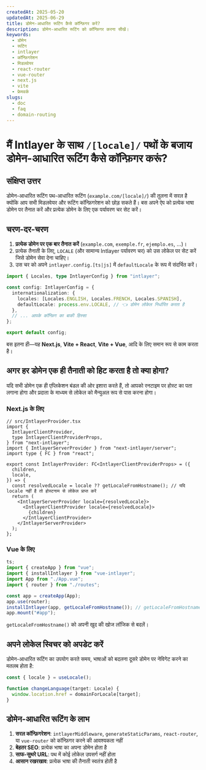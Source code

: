 ```yaml
---
createdAt: 2025-05-20
updatedAt: 2025-06-29
title: डोमेन-आधारित रूटिंग कैसे कॉन्फ़िगर करें?
description: डोमेन-आधारित रूटिंग को कॉन्फ़िगर करना सीखें।
keywords:
  - डोमेन
  - रूटिंग
  - intlayer
  - कॉन्फ़िगरेशन
  - मिडलवेयर
  - react-router
  - vue-router
  - next.js
  - vite
  - फ्रेमवर्क
slugs:
  - doc
  - faq
  - domain-routing
---
```


# मैं Intlayer के साथ `/[locale]/` पथों के बजाय **डोमेन-आधारित रूटिंग** कैसे कॉन्फ़िगर करूं?

## संक्षिप्त उत्तर

डोमेन-आधारित रूटिंग पथ-आधारित रूटिंग (`example.com/[locale]/`) की तुलना में सरल है क्योंकि आप सभी मिडलवेयर और रूटिंग कॉन्फ़िगरेशन को छोड़ सकते हैं। बस अपने ऐप को प्रत्येक भाषा डोमेन पर तैनात करें और प्रत्येक डोमेन के लिए एक पर्यावरण चर सेट करें।

## चरण-दर-चरण

1. **प्रत्येक डोमेन पर एक बार तैनात करें** (`example.com`, `exemple.fr`, `ejemplo.es`, …)।
2. प्रत्येक तैनाती के लिए, `LOCALE` (और सामान्य Intlayer पर्यावरण चर) को उस लोकेल पर सेट करें जिसे डोमेन सेवा देना चाहिए।
3. उस चर को अपने `intlayer.config.[ts|js]` में `defaultLocale` के रूप में संदर्भित करें।

```ts
import { Locales, type IntlayerConfig } from "intlayer";

const config: IntlayerConfig = {
  internationalization: {
    locales: [Locales.ENGLISH, Locales.FRENCH, Locales.SPANISH],
    defaultLocale: process.env.LOCALE, // 👈 डोमेन लोकेल निर्धारित करता है
  },
  // ... आपके कॉन्फ़िग का बाकी हिस्सा
};

export default config;
```

बस इतना ही—यह **Next.js**, **Vite + React**, **Vite + Vue**, आदि के लिए समान रूप से काम करता है।

## अगर हर डोमेन एक ही तैनाती को हिट करता है तो क्या होगा?

यदि सभी डोमेन एक ही एप्लिकेशन बंडल की ओर इशारा करते हैं, तो आपको रनटाइम पर होस्ट का पता लगाना होगा और प्रदाता के माध्यम से लोकेल को मैन्युअल रूप से पास करना होगा।

### Next.js के लिए

```tsx
// src/IntlayerProvider.tsx
import {
  IntlayerClientProvider,
  type IntlayerClientProviderProps,
} from "next-intlayer";
import { IntlayerServerProvider } from "next-intlayer/server";
import type { FC } from "react";

export const IntlayerProvider: FC<IntlayerClientProviderProps> = ({
  children,
  locale,
}) => {
  const resolvedLocale = locale ?? getLocaleFromHostname(); // यदि locale नहीं है तो होस्टनाम से लोकेल प्राप्त करें
  return (
    <IntlayerServerProvider locale={resolvedLocale}>
      <IntlayerClientProvider locale={resolvedLocale}>
        {children}
      </IntlayerClientProvider>
    </IntlayerServerProvider>
  );
};
```

### Vue के लिए

```ts
ts;
import { createApp } from "vue";
import { installIntlayer } from "vue-intlayer";
import App from "./App.vue";
import { router } from "./routes";

const app = createApp(App);
app.use(router);
installIntlayer(app, getLocaleFromHostname()); // getLocaleFromHostname() को अपनी खुद की खोज लॉजिक से बदलें
app.mount("#app");
```

`getLocaleFromHostname()` को अपनी खुद की खोज लॉजिक से बदलें।

## अपने लोकेल स्विचर को अपडेट करें

डोमेन-आधारित रूटिंग का उपयोग करते समय, भाषाओं को बदलना दूसरे डोमेन पर नेविगेट करने का मतलब होता है:

```ts
const { locale } = useLocale();

function changeLanguage(target: Locale) {
  window.location.href = domainForLocale[target];
}
```

## डोमेन-आधारित रूटिंग के लाभ

1. **सरल कॉन्फ़िगरेशन**: `intlayerMiddleware`, `generateStaticParams`, `react-router`, या `vue-router` को कॉन्फ़िगर करने की आवश्यकता नहीं
2. **बेहतर SEO**: प्रत्येक भाषा का अपना डोमेन होता है
3. **साफ-सुथरे URL**: पथ में कोई लोकेल उपसर्ग नहीं होता
4. **आसान रखरखाव**: प्रत्येक भाषा की तैनाती स्वतंत्र होती है
